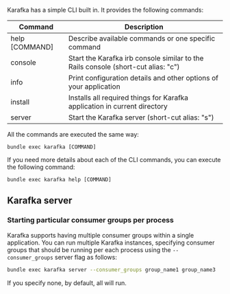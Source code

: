 Karafka has a simple CLI built in. It provides the following commands:

| Command        | Description                                                                       |
|----------------|-----------------------------------------------------------------------------------|
| help [COMMAND] | Describe available commands or one specific command                               |
| console        | Start the Karafka irb console similar to the Rails console (short-cut alias: "c") |
| info           | Print configuration details and other options of your application                 |
| install        | Installs all required things for Karafka application in current directory         |
| server         | Start the Karafka server (short-cut alias: "s")                                   |

All the commands are executed the same way:

```
bundle exec karafka [COMMAND]
```

If you need more details about each of the CLI commands, you can execute the following command:

```
bundle exec karafka help [COMMAND]
```

## Karafka server

### Starting particular consumer groups per process

Karafka supports having multiple consumer groups within a single application. You can run multiple Karafka instances, specifying consumer groups that should be running per each process using the ```--consumer_groups``` server flag as follows:

```bash
bundle exec karafka server --consumer_groups group_name1 group_name3
```

If you specify none, by default, all will run.
